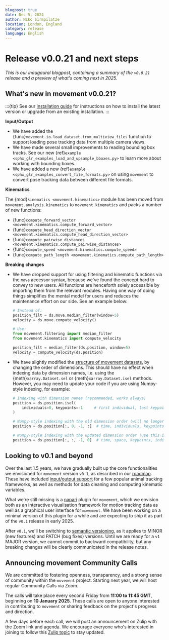 ```yaml
---
blogpost: true
date: Dec 5, 2024
author: Niko Sirmpilatze
location: London, England
category: release
language: English
---
```


# Release v0.0.21 and next steps

_This is our inaugaural blogpost, containing a summary of the `v0.0.21` release and a preview of what's coming next in 2025._

## What's new in movement v0.0.21?

:::{tip}
See our [installation guide](target-installation) for instructions on how to
install the latest version or upgrade from an existing installation.
:::

__Input/Output__

- We have added the {func}`movement.io.load_dataset.from_multiview_files` function to support loading pose tracking data from multiple camera views.
- We have made several small improvements to reading bounding box tracks. See our new {ref}`example <sphx_glr_examples_load_and_upsample_bboxes.py>` to learn more about working with bounding boxes.
- We have added a new {ref}`example <sphx_glr_examples_convert_file_formats.py>` on using `movement` to convert pose tracking data between different file formats.

__Kinematics__

The {mod}`kinematics <movement.kinematics>` module has been moved from `movement.analysis.kinematics` to `movement.kinematics` and packs a number of new functions:
- {func}`compute_forward_vector <movement.kinematics.compute_forward_vector>`
- {func}`compute_head_direction_vector <movement.kinematics.compute_head_direction_vector>`
- {func}`compute_pairwise_distances <movement.kinematics.compute_pairwise_distances>`
- {func}`compute_speed <movement.kinematics.compute_speed>`
- {func}`compute_path_length <movement.kinematics.compute_path_length>`

__Breaking changes__

- We have dropped support for using filtering and
kinematic functions via the `move` accessor syntax,
because we've found the concept hard to convey to new users. All functions are henceforth solely accessible by importing them from the relevant modules. Having one way of doing things simplifies the mental model for users and reduces the maintenance effort on our side. See an example below:

  ```python
  # Instead of:
  position_filt = ds.move.median_filter(window=5)
  velocity = ds.move.compute_velocity()

  # Use:
  from movement.filtering import median_filter
  from movement.kinematics import compute_velocity

  position_filt = median_filter(ds.position, window=5)
  velocity = compute_velocity(ds.position)
  ```
- We have slightly modified the [structure of movement datasets](target-poses-and-bboxes-dataset), by changing the order of dimensions. This should have no effect when indexing data by dimension names, i.e. using the {meth}`xarray.Dataset.sel` or {meth}`xarray.Dataset.isel` methods. However, you may need to update your code if you are using Numpy-style indexing, for example:

  ```python
  # Indexing with dimension names (recommended, works always)
  position = ds.position.isel(
      individuals=0, keypoints=-1     # first individual, last keypoint
  )

  # Numpy-style indexing with the old dimension order (will no longer work)
  position = ds.position[:, 0, -1, :]  # time, individuals, keypoints, space

  # Numpy-style indexing with the updated dimension order (use this instead)
  position = ds.position[:, :, -1, 0]  # time, space, keypoints, individuals
  ```


## Looking to v0.1 and beyond

Over the last 1.5 years, we have gradually built up the core functionalities we envisioned for `movement` version `v0.1`,
as described in our [roadmap](target-roadmaps).
These have included [input/output support](target-io) for a few popular animal tracking frameworks, as well as methods for data cleaning and computing kinematic variables.

What we're still missing is a [napari](napari:) plugin for `movement`, which we envision both as an interactive visualisation framework for motion tracking data as well as a graphical user interface for `movement`.
We have been working on a minimal version of this plugin for a while and are expecting to ship it as part of the `v0.1` release in early 2025.

After `v0.1`, we'll be switching to [semantic versioning](https://semver.org/), as it applies to MINOR (new features) and PATCH (bug fixes) versions. Until we are ready for a `v1` MAJOR version, we cannot commit to backward compatibility, but any breaking changes will be clearly communicated in the release notes.

## Announcing movement Community Calls

We are committed to fostering openness, transparency, and a strong sense of
community within the `movement` project.
Starting next year, we will host regular Community Calls via Zoom.

The calls will take place every second Friday from **11:00 to 11:45 GMT**,
beginning on **10 January 2025**.
These calls are open to anyone interested in contributing to `movement` or
sharing feedback on the project's progress and direction.

A few days before each call, we will post an announcement on Zulip with the Zoom link and agenda.
We encourage everyone who's interested in
joining to follow this [Zulip topic](movement-community-calls:)
to stay updated.
